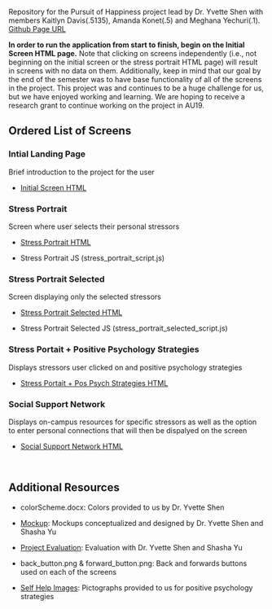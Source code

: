 Repository for the Pursuit of Happiness project lead by Dr. Yvette Shen with members Kaitlyn Davis(.5135), 
Amanda Konet(.5) and Meghana Yechuri(.1). [Github Page URL](https://amandakonet.github.io/CSE5544-Project/)

**In order to run the application from start to finish, begin on the Initial Screen HTML page.** Note that clicking on screens independently (i.e., not beginning on the initial screen or the stress portrait HTML page) will result in screens with no data on them. Additionally, keep in mind that our goal by the end of the semester was to have base functionality of all of the screens in the project. This project was and continues to be a huge challenge for us, but we have enjoyed working and learning. We are hoping to receive a research grant to continue working on the project in AU19. 

<h2>Ordered List of Screens</h2>

<h3>Intial Landing Page</h3> Brief introduction to the project for the user
  
  - [Initial Screen HTML](first_screen.html)

<h3>Stress Portrait</h3> Screen where user selects their personal stressors

  - [Stress Portrait HTML](stress_portrait.html)
  
  - Stress Portrait JS (stress_portrait_script.js)
  
<h3>Stress Portrait Selected</h3> Screen displaying only the selected stressors
 
  - [Stress Portrait Selected HTML](stress_portrait_selected.html)
  
  - Stress Portrait Selected JS (stress_portrait_selected_script.js)

<h3> Stress Portait + Positive Psychology Strategies</h3> Displays stressors user clicked on and positive psychology strategies

  - [Stress Portait + Pos Psych Strategies HTML](imagestress.html)

<h3> Social Support Network </h3> Displays on-campus resources for specific stressors as well as the option to enter personal connections that will then be dispalyed on the screen
  
  - [Social Support Network HTML](socialsupport.html)

<br>
<h2> Additional Resources </h2>

  - colorScheme.docx: Colors provided to us by Dr. Yvette Shen

  - [Mockup](mockups_03242019.pdf): Mockups conceptualized and designed by Dr. Yvette Shen and Shasha Yu

  - [Project Evaluation](project_evaluation.txt): Evaluation with Dr. Yvette Shen and Shasha Yu 
  
  - back_button.png & forward_button.png: Back and forwards buttons used on each of the screens
  
  - [Self Help Images](/Self_Help_Images): Pictographs provided to us for positive psychology strategies

